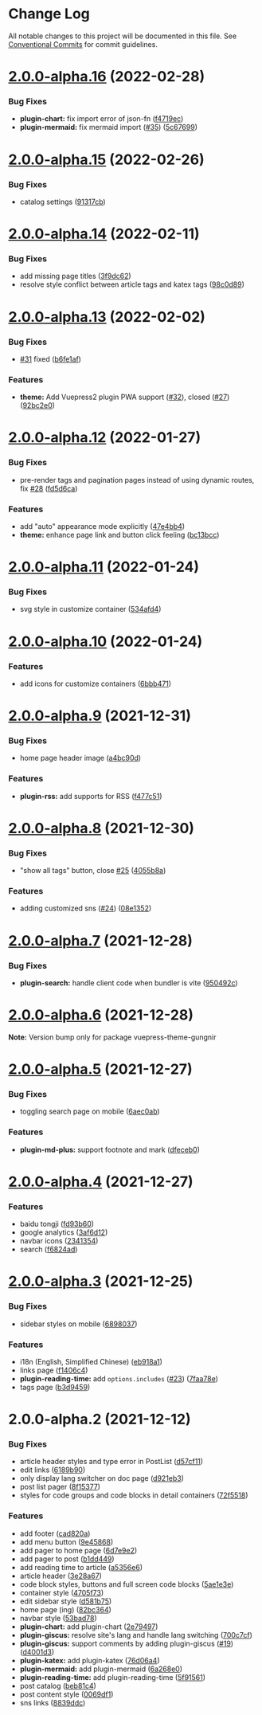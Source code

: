 # Change Log

All notable changes to this project will be documented in this file.
See [Conventional Commits](https://conventionalcommits.org) for commit guidelines.

# [2.0.0-alpha.16](https://github.com/Renovamen/vuepress-theme-gungnir/compare/v2.0.0-alpha.15...v2.0.0-alpha.16) (2022-02-28)


### Bug Fixes

* **plugin-chart:** fix import error of json-fn ([f4719ec](https://github.com/Renovamen/vuepress-theme-gungnir/commit/f4719ec9726e246a67f281234b3d2cf8a02068dd))
* **plugin-mermaid:** fix mermaid import ([#35](https://github.com/Renovamen/vuepress-theme-gungnir/issues/35)) ([5c67699](https://github.com/Renovamen/vuepress-theme-gungnir/commit/5c67699ef0516b5f961d072adcd55ba8d22c9d4e))





# [2.0.0-alpha.15](https://github.com/Renovamen/vuepress-theme-gungnir/compare/v2.0.0-alpha.14...v2.0.0-alpha.15) (2022-02-26)


### Bug Fixes

* catalog settings ([91317cb](https://github.com/Renovamen/vuepress-theme-gungnir/commit/91317cb35fdd2f2b32080a4f4ebc2e784bde1a83))





# [2.0.0-alpha.14](https://github.com/Renovamen/vuepress-theme-gungnir/compare/v2.0.0-alpha.13...v2.0.0-alpha.14) (2022-02-11)


### Bug Fixes

* add missing page titles ([3f9dc62](https://github.com/Renovamen/vuepress-theme-gungnir/commit/3f9dc6253807a8cdbda0e0998a173dac15cd4b9a))
* resolve style conflict between article tags and katex tags ([98c0d89](https://github.com/Renovamen/vuepress-theme-gungnir/commit/98c0d89c8d8aeffff771399e375d44fa3e5f19cf))





# [2.0.0-alpha.13](https://github.com/Renovamen/vuepress-theme-gungnir/compare/v2.0.0-alpha.12...v2.0.0-alpha.13) (2022-02-02)


### Bug Fixes

* [#31](https://github.com/Renovamen/vuepress-theme-gungnir/issues/31) fixed ([b6fe1af](https://github.com/Renovamen/vuepress-theme-gungnir/commit/b6fe1af8e3faee1963f5b8cfa2e1844d5207a2bc))


### Features

* **theme:** Add Vuepress2 plugin PWA support  ([#32](https://github.com/Renovamen/vuepress-theme-gungnir/issues/32)), closed ([#27](https://github.com/Renovamen/vuepress-theme-gungnir/issues/27)) ([92bc2e0](https://github.com/Renovamen/vuepress-theme-gungnir/commit/92bc2e015749d967ff4ca56c852f597a9d8cbc1e))





# [2.0.0-alpha.12](https://github.com/Renovamen/vuepress-theme-gungnir/compare/v2.0.0-alpha.11...v2.0.0-alpha.12) (2022-01-27)


### Bug Fixes

* pre-render tags and pagination pages instead of using dynamic routes, fix [#28](https://github.com/Renovamen/vuepress-theme-gungnir/issues/28) ([fd5d6ca](https://github.com/Renovamen/vuepress-theme-gungnir/commit/fd5d6ca47d860f157f4a26805e3dcb145ae90eac))


### Features

* add "auto" appearance mode explicitly ([47e4bb4](https://github.com/Renovamen/vuepress-theme-gungnir/commit/47e4bb4263951acc485469fdd5ca44f1dae0071a))
* **theme:** enhance page link and button click feeling ([bc13bcc](https://github.com/Renovamen/vuepress-theme-gungnir/commit/bc13bcc46b7924f6baf71ce69b5b010661ac5152))





# [2.0.0-alpha.11](https://github.com/Renovamen/vuepress-theme-gungnir/compare/v2.0.0-alpha.10...v2.0.0-alpha.11) (2022-01-24)


### Bug Fixes

* svg style in customize container ([534afd4](https://github.com/Renovamen/vuepress-theme-gungnir/commit/534afd4bf05bf3c354ecdd9629f1df1d5715d119))





# [2.0.0-alpha.10](https://github.com/Renovamen/vuepress-theme-gungnir/compare/v2.0.0-alpha.9...v2.0.0-alpha.10) (2022-01-24)


### Features

* add icons for customize containers ([6bbb471](https://github.com/Renovamen/vuepress-theme-gungnir/commit/6bbb471337a6ecdf194ad1b25eb2f10a4b7db7aa))





# [2.0.0-alpha.9](https://github.com/Renovamen/vuepress-theme-gungnir/compare/v2.0.0-alpha.8...v2.0.0-alpha.9) (2021-12-31)


### Bug Fixes

* home page header image ([a4bc90d](https://github.com/Renovamen/vuepress-theme-gungnir/commit/a4bc90d39751d01146214ed0b7acfd22cf350a00))


### Features

* **plugin-rss:** add supports for RSS ([f477c51](https://github.com/Renovamen/vuepress-theme-gungnir/commit/f477c51258b336c375b5ef348ebbc1e547610d4c))





# [2.0.0-alpha.8](https://github.com/Renovamen/vuepress-theme-gungnir/compare/v2.0.0-alpha.7...v2.0.0-alpha.8) (2021-12-30)


### Bug Fixes

* "show all tags" button, close [#25](https://github.com/Renovamen/vuepress-theme-gungnir/issues/25) ([4055b8a](https://github.com/Renovamen/vuepress-theme-gungnir/commit/4055b8a39c3dd906f02760c0c6d78ed0baba15d8))


### Features

* adding customized sns ([#24](https://github.com/Renovamen/vuepress-theme-gungnir/issues/24)) ([08e1352](https://github.com/Renovamen/vuepress-theme-gungnir/commit/08e13528f8fa10f41cd5ca4884cbfc8c5eb3572b))





# [2.0.0-alpha.7](https://github.com/Renovamen/vuepress-theme-gungnir/compare/v2.0.0-alpha.6...v2.0.0-alpha.7) (2021-12-28)


### Bug Fixes

* **plugin-search:** handle client code when bundler is vite ([950492c](https://github.com/Renovamen/vuepress-theme-gungnir/commit/950492c98e2a65f55f918580d9cea157a048ec2e))





# [2.0.0-alpha.6](https://github.com/Renovamen/vuepress-theme-gungnir/compare/v2.0.0-alpha.5...v2.0.0-alpha.6) (2021-12-28)

**Note:** Version bump only for package vuepress-theme-gungnir





# [2.0.0-alpha.5](https://github.com/Renovamen/vuepress-theme-gungnir/compare/v2.0.0-alpha.4...v2.0.0-alpha.5) (2021-12-27)


### Bug Fixes

* toggling search page on mobile ([6aec0ab](https://github.com/Renovamen/vuepress-theme-gungnir/commit/6aec0ab27beb9692eee876d441a853dbac767c93))


### Features

* **plugin-md-plus:** support footnote and mark ([dfeceb0](https://github.com/Renovamen/vuepress-theme-gungnir/commit/dfeceb0772e3be831c000400c5817ce90595226f))





# [2.0.0-alpha.4](https://github.com/Renovamen/vuepress-theme-gungnir/compare/v2.0.0-alpha.3...v2.0.0-alpha.4) (2021-12-27)


### Features

* baidu tongji ([fd93b60](https://github.com/Renovamen/vuepress-theme-gungnir/commit/fd93b603cd6d983edb0aaf233c70fbf14b1c7e92))
* google analytics ([3af6d12](https://github.com/Renovamen/vuepress-theme-gungnir/commit/3af6d1205dd3ebd7794e299662d6125d4824d44f))
* navbar icons ([2341354](https://github.com/Renovamen/vuepress-theme-gungnir/commit/2341354a9b01c9c96a370b55e2b2e07979adefa2))
* search ([f6824ad](https://github.com/Renovamen/vuepress-theme-gungnir/commit/f6824ada3c87ec521cf877ef7b155c47ed61e6e9))





# [2.0.0-alpha.3](https://github.com/Renovamen/vuepress-theme-gungnir/compare/v2.0.0-alpha.2...v2.0.0-alpha.3) (2021-12-25)


### Bug Fixes

* sidebar styles on mobile ([6898037](https://github.com/Renovamen/vuepress-theme-gungnir/commit/689803708ea5f9042e9e615ed28cd92b51097521))


### Features

* i18n (English, Simplified Chinese) ([eb918a1](https://github.com/Renovamen/vuepress-theme-gungnir/commit/eb918a1f85e36b32815a7571760dc39a21a56c11))
* links page ([f1406c4](https://github.com/Renovamen/vuepress-theme-gungnir/commit/f1406c4749c0ac8fef90ae859bbff6eeb10dcb11))
* **plugin-reading-time:** add `options.includes` ([#23](https://github.com/Renovamen/vuepress-theme-gungnir/issues/23)) ([7faa78e](https://github.com/Renovamen/vuepress-theme-gungnir/commit/7faa78e9b1d274401c7fb13c925139f80582871f))
* tags page ([b3d9459](https://github.com/Renovamen/vuepress-theme-gungnir/commit/b3d94593686fd89f04ff7171f065f581dbe15e06))





# 2.0.0-alpha.2 (2021-12-12)


### Bug Fixes

* article header styles and type error in PostList ([d57cf11](https://github.com/Renovamen/vuepress-theme-gungnir/commit/d57cf11ab95ccee0d62676f64f0bdcca832eb0ba))
* edit links ([6189b90](https://github.com/Renovamen/vuepress-theme-gungnir/commit/6189b908d38d155c912f88d172b6e3099ba1eb1a))
* only display lang switcher on doc page ([d921eb3](https://github.com/Renovamen/vuepress-theme-gungnir/commit/d921eb3798b030fbab8b54b1b1ec545df38323df))
* post list pager ([8f15377](https://github.com/Renovamen/vuepress-theme-gungnir/commit/8f1537752c94860107febc86e70bba1ee02d15f2))
* styles for code groups and code blocks in detail containers ([72f5518](https://github.com/Renovamen/vuepress-theme-gungnir/commit/72f5518096b253c25c1c8f9e21c991bd2b94dffd))


### Features

* add footer ([cad820a](https://github.com/Renovamen/vuepress-theme-gungnir/commit/cad820a9404068cc2842567100fdda63d3c514f5))
* add menu button ([9e45868](https://github.com/Renovamen/vuepress-theme-gungnir/commit/9e45868830e49b2557947ab79365ea33f1ad789d))
* add pager to home page ([6d7e9e2](https://github.com/Renovamen/vuepress-theme-gungnir/commit/6d7e9e2a43197021f84648cf3f529363f7d7e3a8))
* add pager to post ([b1dd449](https://github.com/Renovamen/vuepress-theme-gungnir/commit/b1dd449ea8b48da6259103069a7d5856523bf0ae))
* add reading time to article ([a5356e6](https://github.com/Renovamen/vuepress-theme-gungnir/commit/a5356e69fd9952b8db9e5974c35fee0f2b5469df))
* article header ([3e28a67](https://github.com/Renovamen/vuepress-theme-gungnir/commit/3e28a67bf36497a1898d3788e9a3870101dce76e))
* code block styles, buttons and full screen code blocks ([5ae1e3e](https://github.com/Renovamen/vuepress-theme-gungnir/commit/5ae1e3e64442a67f4692d4fd65e806b10ed6929e))
* container style ([4705f73](https://github.com/Renovamen/vuepress-theme-gungnir/commit/4705f73d626ad092781edfaf4aaa23156416e39b))
* edit sidebar style ([d581b75](https://github.com/Renovamen/vuepress-theme-gungnir/commit/d581b75878321ed8ef956e2f28b5170ea796e592))
* home page (ing) ([82bc364](https://github.com/Renovamen/vuepress-theme-gungnir/commit/82bc364b245615d72b68f186fa151440f907870a))
* navbar style ([53bad78](https://github.com/Renovamen/vuepress-theme-gungnir/commit/53bad78228525656d4a12cfd4b08e38f963ff993))
* **plugin-chart:** add plugin-chart ([2e79497](https://github.com/Renovamen/vuepress-theme-gungnir/commit/2e79497b3628ea3461e08caea530026476f24744))
* **plugin-giscus:** resolve site's lang and handle lang switching ([700c7cf](https://github.com/Renovamen/vuepress-theme-gungnir/commit/700c7cf9f59724cd705ba8d3c0fe8c9d46361286))
* **plugin-giscus:** support comments by adding plugin-giscus ([#19](https://github.com/Renovamen/vuepress-theme-gungnir/issues/19)) ([d4001d3](https://github.com/Renovamen/vuepress-theme-gungnir/commit/d4001d3f875f1c8c7f2713293042ab2cb1de980f))
* **plugin-katex:** add plugin-katex ([76d06a4](https://github.com/Renovamen/vuepress-theme-gungnir/commit/76d06a40cf1b5c9b3ed70bc8b62168c10008e98b))
* **plugin-mermaid:** add plugin-mermaid ([6a268e0](https://github.com/Renovamen/vuepress-theme-gungnir/commit/6a268e0a3abdf0f1422776cd0ee95c95e7d3fcba))
* **plugin-reading-time:** add plugin-reading-time ([5f91561](https://github.com/Renovamen/vuepress-theme-gungnir/commit/5f91561fdac184698bcdebac4f0d0e324e464120))
* post catalog ([beb81c4](https://github.com/Renovamen/vuepress-theme-gungnir/commit/beb81c400b5615eceb051503cbd2ab42e652b667))
* post content style ([0069df1](https://github.com/Renovamen/vuepress-theme-gungnir/commit/0069df164ec4cc22078c500d5f6469de5affa653))
* sns links ([8839ddc](https://github.com/Renovamen/vuepress-theme-gungnir/commit/8839ddc63417fd252f0231188e4ed6a94335aee3))
